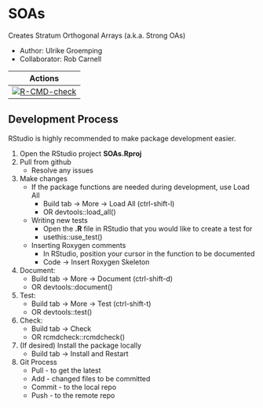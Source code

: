 # SOAs

Creates Stratum Orthogonal Arrays (a.k.a. Strong OAs)

- Author:  Ulrike Groemping
- Collaborator:  Rob Carnell

|Actions|
|:-----:|
|[![R-CMD-check](https://github.com/bertcarnell/SOAs/actions/workflows/r_cmd_check.yml/badge.svg)](https://github.com/bertcarnell/SOAs/actions/workflows/r_cmd_check.yml)|

## Development Process

RStudio is highly recommended to make package development easier.

1. Open the RStudio project **SOAs.Rproj**
2. Pull from github
    - Resolve any issues
3. Make changes
    - If the package functions are needed during development, use Load All
        - Build tab -> More -> Load All (ctrl-shift-l)
        - OR devtools::load_all()
    - Writing new tests
        - Open the **.R** file in RStudio that you would like to create a test for
        - usethis::use_test()
    - Inserting Roxygen comments
        - In RStudio, position your cursor in the function to be documented
        - Code -> Insert Roxygen Skeleton
4. Document:
    - Build tab -> More -> Document (ctrl-shift-d)
    - OR devtools::document()
5. Test:
    - Build tab -> More -> Test (ctrl-shift-t)
    - OR devtools::test()
6. Check:
    - Build tab -> Check
    - OR rcmdcheck::rcmdcheck()
7. (If desired) Install the package locally
    - Build tab -> Install and Restart
8. Git Process
    - Pull - to get the latest
    - Add - changed files to be committed
    - Commit - to the local repo
    - Push - to the remote repo
    

